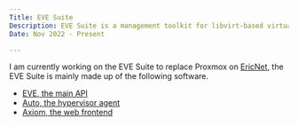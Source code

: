 ```yaml
---
Title: EVE Suite
Description: EVE Suite is a management toolkit for libvirt-based virtualization servers. EVE uses mTLS, making it also safe to work over any connection. EVE was made to replace Proxmox on my network.
Date: Nov 2022 - Present

---
```


I am currently working on the EVE Suite to replace Proxmox on
[EricNet](https://as206628.net), the EVE Suite is mainly made up of the
following software.

* [EVE, the main API](https://github.com/baseddevelopment/eve)
* [Auto, the hypervisor agent](https://github.com/baseddevelopment/auto)
* [Axiom, the web frontend](https://github.com/baseddevelopment/axiom)
